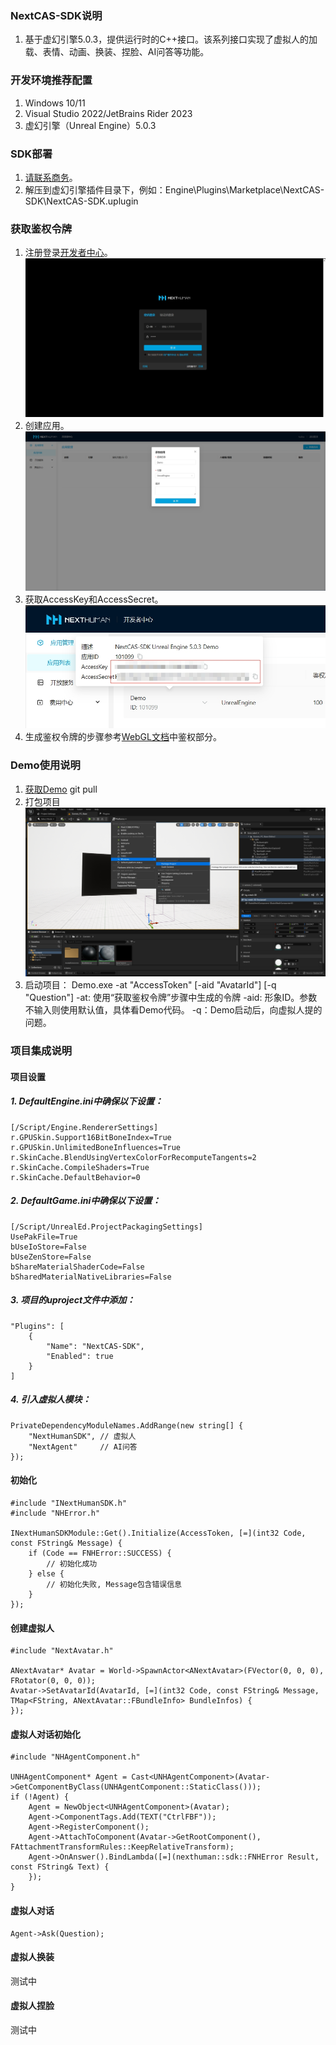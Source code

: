 ### NextCAS-SDK说明
1. 基于虚幻引擎5.0.3，提供运行时的C++接口。该系列接口实现了虚拟人的加载、表情、动画、换装、捏脸、AI问答等功能。

### 开发环境推荐配置
1. Windows 10/11
2. Visual Studio 2022/JetBrains Rider 2023
3. 虚幻引擎（Unreal Engine）5.0.3

### SDK部署
1. [请联系商务](https://nexthuman.cn/wiki/home)。
2. 解压到虚幻引擎插件目录下，例如：Engine\Plugins\Marketplace\NextCAS-SDK\NextCAS-SDK.uplugin

### 获取鉴权令牌
1. 注册登录[开发者中心](https://nexthuman.cn/developer/#/login)。![](Assets/Login.png)
2. 创建应用。![](Assets/Create_App.png)
3. 获取AccessKey和AccessSecret。![](Assets/GetAppKey.png)
4. 生成鉴权令牌的步骤参考[WebGL文档](https://nexthuman.cn/developer/#/open/docs/js)中鉴权部分。

### Demo使用说明
 1. [获取Demo](https://github.com/WeHome007/NextCAS)
    git pull 
 2. 打包项目![](Assets/Package_Windows.png)
 3. 启动项目：
    Demo.exe -at "AccessToken" [-aid "AvatarId"] [-q "Question"]
    -at: 使用“获取鉴权令牌”步骤中生成的令牌
    -aid: 形象ID。参数不输入则使用默认值，具体看Demo代码。
    -q：Demo启动后，向虚拟人提的问题。

### 项目集成说明
#### 项目设置
##### 1. DefaultEngine.ini中确保以下设置：
    [/Script/Engine.RendererSettings]
    r.GPUSkin.Support16BitBoneIndex=True
    r.GPUSkin.UnlimitedBoneInfluences=True
    r.SkinCache.BlendUsingVertexColorForRecomputeTangents=2
    r.SkinCache.CompileShaders=True
    r.SkinCache.DefaultBehavior=0

##### 2. DefaultGame.ini中确保以下设置：
    [/Script/UnrealEd.ProjectPackagingSettings]
    UsePakFile=True
    bUseIoStore=False
    bUseZenStore=False
    bShareMaterialShaderCode=False
    bSharedMaterialNativeLibraries=False

##### 3. 项目的uproject文件中添加：
	"Plugins": [
		{
			"Name": "NextCAS-SDK",
			"Enabled": true
		}
	]

##### 4. 引入虚拟人模块：
    PrivateDependencyModuleNames.AddRange(new string[] { 
        "NextHumanSDK", // 虚拟人
        "NextAgent"     // AI问答
    });


#### 初始化
    #include "INextHumanSDK.h"
    #include "NHError.h"

	INextHumanSDKModule::Get().Initialize(AccessToken, [=](int32 Code, const FString& Message) {
		if (Code == FNHError::SUCCESS) {
            // 初始化成功
		} else {
            // 初始化失败, Message包含错误信息
        }
	});

#### 创建虚拟人
    #include "NextAvatar.h"

    ANextAvatar* Avatar = World->SpawnActor<ANextAvatar>(FVector(0, 0, 0), FRotator(0, 0, 0));
    Avatar->SetAvatarId(AvatarId, [=](int32 Code, const FString& Message, TMap<FString, ANextAvatar::FBundleInfo> BundleInfos) {
    });

#### 虚拟人对话初始化
    #include "NHAgentComponent.h"

    UNHAgentComponent* Agent = Cast<UNHAgentComponent>(Avatar->GetComponentByClass(UNHAgentComponent::StaticClass()));
    if (!Agent) {
        Agent = NewObject<UNHAgentComponent>(Avatar);
        Agent->ComponentTags.Add(TEXT("CtrlFBF"));
        Agent->RegisterComponent();
        Agent->AttachToComponent(Avatar->GetRootComponent(), FAttachmentTransformRules::KeepRelativeTransform);
        Agent->OnAnswer().BindLambda([=](nexthuman::sdk::FNHError Result, const FString& Text) {
        });
    }

#### 虚拟人对话
    Agent->Ask(Question);

#### 虚拟人换装
测试中

#### 虚拟人捏脸
测试中

